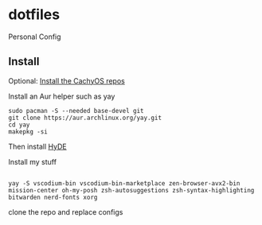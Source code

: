 # dotfiles
Personal Config

## Install
Optional: [Install the CachyOS repos](https://wiki.cachyos.org/features/optimized_repos/)

Install an Aur helper such as yay

```
sudo pacman -S --needed base-devel git
git clone https://aur.archlinux.org/yay.git
cd yay
makepkg -si
```
Then install [HyDE](https://github.com/prasanthrangan/hyprdots)



Install my stuff
```

yay -S vscodium-bin vscodium-bin-marketplace zen-browser-avx2-bin mission-center oh-my-posh zsh-autosuggestions zsh-syntax-highlighting bitwarden nerd-fonts xorg

```

clone the repo and replace configs
